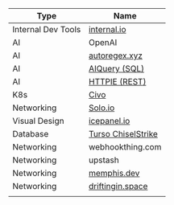 
| Type               | Name                                              |
| ------------------ | ------------------------------------------------- |
| Internal Dev Tools | [internal.io](https://www.internal.io/)                                                  |
| AI                 | OpenAI                                            |
| AI                 | [autoregex.xyz](https://www.autoregex.xyz/)       |
| AI                 | [AIQuery (SQL)](https://www.aiquery.co/dashboard) |
| AI                 | [HTTPIE (REST)](https://httpie.io/app)            |
| K8s                | [Civo](https://dashboard.civo.com/kubernetes)     |
| Networking         | [Solo.io](https://www.solo.io/solo-academy/)      |
| Visual Design      | [icepanel.io](https://icepanel.io)                |
| Database           | [Turso ChiselStrike](https://chiselstrike.com/)   |
| Networking         | webhookthing.com                                  |
| Networking         | upstash                                           |
| Networking         | [memphis.dev](https://memphis.dev)                |
| Networking         | [driftingin.space](https://driftingin.space/)     |
|                    |                                                   |
